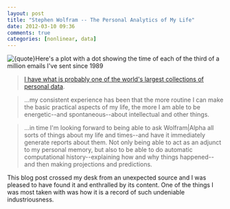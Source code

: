 ```yaml
---
layout: post
title: "Stephen Wolfram -- The Personal Analytics of My Life"
date: 2012-03-10 09:36
comments: true
categories: [nonlinear, data]
---
```


![{quote}Here's a plot with a dot showing the time of each of the third of a million emails I've sent since 1989]({{site.url}}/files/2012/03/outgoing-mail-diurnal-image.png)

> [I have what is probably one of the world's largest collections of personal data](http://blog.stephenwolfram.com/2012/03/the-personal-analytics-of-my-life/).

> ...my consistent experience has been that the more routine I can make the basic practical aspects of my life, the more I am able to be energetic--and spontaneous--about intellectual and other things.

> ...in time I'm looking forward to being able to ask Wolfram|Alpha all sorts of things about my life and times--and have it immediately generate reports about them. Not only being able to act as an adjunct to my personal memory, but also to be able to do automatic computational history--explaining how and why things happened--and then making projections and predictions.

This blog post crossed my desk from an unexpected source and I was pleased to have found it and enthralled by its content. One of the things I was most taken with was how it is a record of such undeniable industriousness.
